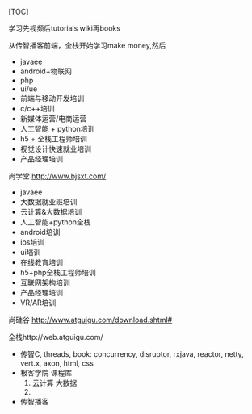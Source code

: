 [TOC]

学习先视频后tutorials wiki再books

从传智播客前端，全栈开始学习make money,然后

 - javaee
 - android+物联网
 - php
 - ui/ue
 - 前端与移动开发培训
 - c/c++培训
 - 新媒体运营/电商运营
 - 人工智能 + python培训
 - h5 + 全栈工程师培训
 - 视觉设计快速就业培训
 - 产品经理培训



尚学堂 http://www.bjsxt.com/

- javaee
- 大数据就业班培训
- 云计算&大数据培训
- 人工智能+python全栈
- android培训
- ios培训
- ui培训
- 在线教育培训
- h5+php全栈工程师培训
- 互联网架构培训
- 产品经理培训
- VR/AR培训



尚硅谷 http://www.atguigu.com/download.shtml#

全栈http://web.atguigu.com/





































 - 传智C, threads, book: concurrency, disruptor, rxjava, reactor, netty, vert.x, axon, html, css
- 极客学院 课程库
   1. 云计算 大数据
   2. ​
- 传智播客